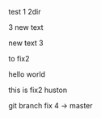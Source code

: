 test
1
2dir

3
new text

new text 3



to fix2


hello world


this is fix2 huston



git branch fix 4 -> master
